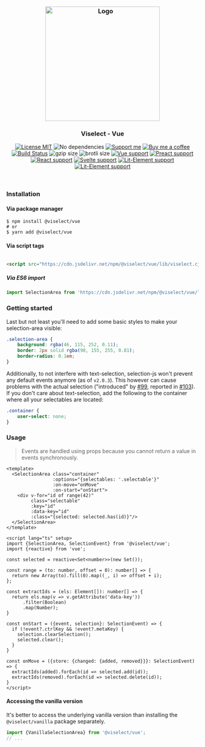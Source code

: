 <h3 align="center">
    <img alt="Logo" src="https://user-images.githubusercontent.com/30767528/123517467-622b0f80-d6a1-11eb-9bf3-abcb4928a89e.png" width="300"/>
</h3>

<h3 align="center">
    Viselect - Vue
</h3>

<p align="center">
    <a href="https://choosealicense.com/licenses/mit/"><img
        alt="License MIT"
        src="https://img.shields.io/badge/license-MIT-ae15cc.svg"></a>
    <img alt="No dependencies"
        src="https://img.shields.io/badge/dependencies-none-8115cc.svg">
    <a href="https://github.com/sponsors/Simonwep"><img
        alt="Support me"
        src="https://img.shields.io/badge/github-support-6a15cc.svg"></a>
    <a href="https://www.buymeacoffee.com/aVc3krbXQ"><img
        alt="Buy me a coffee"
        src="https://img.shields.io/badge/%F0%9F%8D%BA-buy%20me%20a%20beer-%23FFDD00"></a>
    <a href="https://github.com/Simonwep/selection/actions?query=workflow%3ACI"><img
        alt="Build Status"
        src="https://github.com/Simonwep/selection/workflows/CI/badge.svg"></a>
    <img alt="gzip size" src="https://img.badgesize.io/https://cdn.jsdelivr.net/npm/@viselect/vue/lib/viselect.esm.js?compression=gzip">
    <img alt="brotli size" src="https://img.badgesize.io/https://cdn.jsdelivr.net/npm/@viselect/vue/lib/viselect.esm.js?compression=brotli">
    <a href="https://v3.vuejs.org"><img
        alt="Vue support"
        src="https://img.shields.io/badge/✔-vue-%2340B581"></a>
    <a href="https://preactjs.com/"><img
        alt="Preact support"
        src="https://img.shields.io/badge/✔-preact-%236337B1"></a>
    <a href="https://reactjs.org"><img
        alt="React support"
        src="https://img.shields.io/badge/✔-react-%2359D7FF"></a>
    <a href="https://svelte.dev"><img
        alt="Svelte support"
        src="https://img.shields.io/badge/%E2%9A%99-svelte-%23F83C00"></a>
    <a href="https://lit-element.polymer-project.org"><img
        alt="Lit-Element support"
        src="https://img.shields.io/badge/%E2%9A%99-lit--element-%233CA4F6"></a>
    <a href="https://lit-element.polymer-project.org"><img
        alt="Lit-Element support"
        src="https://img.shields.io/badge/%E2%9A%99-angular-%23c3002f"></a>
</p>

<br>

### Installation

#### Via package manager

```
$ npm install @viselect/vue
# or 
$ yarn add @viselect/vue
```

#### Via script tags

```html

<script src="https://cdn.jsdelivr.net/npm/@viselect/vue/lib/viselect.cjs.js"></script>
```

##### Via ES6 import

```js
import SelectionArea from 'https://cdn.jsdelivr.net/npm/@viselect/vue/lib/viselect.esm.js';
```

### Getting started

Last but not least you'll need to add some basic styles to make your selection-area visible:

```css
.selection-area {
    background: rgba(46, 115, 252, 0.11);
    border: 2px solid rgba(98, 155, 255, 0.81);
    border-radius: 0.1em;
}
```

Additionally, to not interfere with text-selection, selection-js won't prevent any default events anymore (as of `v2.0.3`). This however can cause problems with the actual
selection ("introduced" by [#99](https://github.com/Simonwep/selection/pull/99), reported in [#103](https://github.com/Simonwep/selection/issues/103)). If you don't care about
text-selection, add the following to the container where all your selectables are located:

```css
.container {
    user-select: none;
}
```

### Usage

> Events are handled using props because you cannot return a value in events synchronously.

```vue
<template>
  <SelectionArea class="container"
                 :options="{selectables: '.selectable'}"
                 :on-move="onMove"
                 :on-start="onStart">
    <div v-for="id of range(42)"
         class="selectable"
         :key="id" 
         :data-key="id"
         :class="{selected: selected.has(id)}"/>
  </SelectionArea>
</template>

<script lang="ts" setup>
import {SelectionArea, SelectionEvent} from '@viselect/vue';
import {reactive} from 'vue';

const selected = reactive<Set<number>>(new Set());

const range = (to: number, offset = 0): number[] => {
  return new Array(to).fill(0).map((_, i) => offset + i);
};

const extractIds = (els: Element[]): number[] => {
  return els.map(v => v.getAttribute('data-key'))
      .filter(Boolean)
      .map(Number);
}

const onStart = ({event, selection}: SelectionEvent) => {
  if (!event?.ctrlKey && !event?.metaKey) {
    selection.clearSelection();
    selected.clear();
  }
}

const onMove = ({store: {changed: {added, removed}}}: SelectionEvent) => {
  extractIds(added).forEach(id => selected.add(id));
  extractIds(removed).forEach(id => selected.delete(id));
}
</script>
```

#### Accessing the vanilla version

It's better to access the underlying vanilla version than installing the `@viselect/vanilla` package separately.

```ts
import {VanillaSelectionArea} from '@viselect/vue';
// ...
```
